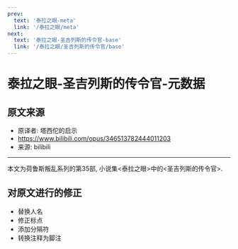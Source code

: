 ```yaml
---
prev:
  text: '泰拉之眼-meta'
  link: '/泰拉之眼/meta'
next:
  text: '泰拉之眼-圣吉列斯的传令官-base'
  link: '/泰拉之眼/圣吉列斯的传令官/base'
---
```


# 泰拉之眼-圣吉列斯的传令官-元数据

## 原文来源

+ 原译者: 塔西佗的启示
+ <https://www.bilibili.com/opus/346513782444011203>
+ 来源: bilibili

--------

本文为荷鲁斯叛乱系列的第35部, 小说集<泰拉之眼>中的<圣吉列斯的传令官>.

## 对原文进行的修正

+ 替换人名
+ 修正标点
+ 添加分隔符
+ 转换注释为脚注
